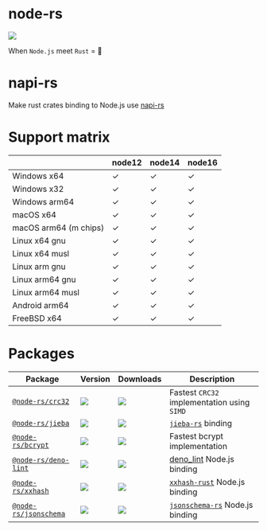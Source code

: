 # node-rs

![](https://github.com/napi-rs/node-rs/workflows/CI/badge.svg)

When `Node.js` meet `Rust` = 🚀

# napi-rs

Make rust crates binding to Node.js use [napi-rs](https://github.com/napi-rs/napi-rs)

# Support matrix

|                       | node12 | node14 | node16 |
| --------------------- | ------ | ------ | ------ |
| Windows x64           | ✓      | ✓      | ✓      |
| Windows x32           | ✓      | ✓      | ✓      |
| Windows arm64         | ✓      | ✓      | ✓      |
| macOS x64             | ✓      | ✓      | ✓      |
| macOS arm64 (m chips) | ✓      | ✓      | ✓      |
| Linux x64 gnu         | ✓      | ✓      | ✓      |
| Linux x64 musl        | ✓      | ✓      | ✓      |
| Linux arm gnu         | ✓      | ✓      | ✓      |
| Linux arm64 gnu       | ✓      | ✓      | ✓      |
| Linux arm64 musl      | ✓      | ✓      | ✓      |
| Android arm64         | ✓      | ✓      | ✓      |
| FreeBSD x64           | ✓      | ✓      | ✓      |

# Packages

| Package                                      | Version                                                  | Downloads                                                               | Description                                                               |
| -------------------------------------------- | -------------------------------------------------------- | ----------------------------------------------------------------------- | ------------------------------------------------------------------------- |
| [`@node-rs/crc32`](./packages/crc32)         | ![](https://img.shields.io/npm/v/@node-rs/crc32.svg)     | ![](https://img.shields.io/npm/dm/@node-rs/crc32.svg?sanitize=true)     | Fastest `CRC32` implementation using `SIMD`                               |
| [`@node-rs/jieba`](./packages/jieba)         | ![](https://img.shields.io/npm/v/@node-rs/jieba.svg)     | ![](https://img.shields.io/npm/dm/@node-rs/jieba.svg?sanitize=true)     | [`jieba-rs`](https://github.com/messense/jieba-rs) binding                |
| [`@node-rs/bcrypt`](./packages/bcrypt)       | ![](https://img.shields.io/npm/v/@node-rs/bcrypt.svg)    | ![](https://img.shields.io/npm/dm/@node-rs/bcrypt.svg?sanitize=true)    | Fastest bcrypt implementation                                             |
| [`@node-rs/deno-lint`](./packages/deno-lint) | ![](https://img.shields.io/npm/v/@node-rs/deno-lint.svg) | ![](https://img.shields.io/npm/dm/@node-rs/deno-lint.svg?sanitize=true) | [deno_lint](https://github.com/denoland/deno_lint) Node.js binding        |
| [`@node-rs/xxhash`](./packages/xxhash)       | ![](https://img.shields.io/npm/v/@node-rs/xxhash.svg)    | ![](https://img.shields.io/npm/dm/@node-rs/xxhash.svg?sanitize=true)    | [`xxhash-rust`](https://github.com/DoumanAsh/xxhash-rust) Node.js binding |
| [`@node-rs/jsonschema`](https://github.com/ahungrynoob/jsonschema)       | ![](https://img.shields.io/npm/v/@node-rs/jsonschema.svg)    | ![](https://img.shields.io/npm/dm/@node-rs/jsonschema.svg?sanitize=true)    | [`jsonschema-rs`](https://github.com/Stranger6667/jsonschema-rs) Node.js binding |